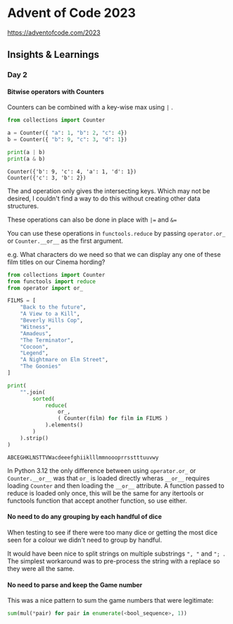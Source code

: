 # Advent of Code 2023

https://adventofcode.com/2023

## Insights & Learnings

### Day 2

#### Bitwise operators with Counters

Counters can be combined with a key-wise max using `|` .

```python
from collections import Counter

a = Counter({ "a": 1, "b": 2, "c": 4})
b = Counter({ "b": 9, "c": 3, "d": 1})

print(a | b)
print(a & b)
```

```console
Counter({'b': 9, 'c': 4, 'a': 1, 'd': 1})
Counter({'c': 3, 'b': 2})
```

The and operation only gives the intersecting keys. Which may not be desired, I couldn't find a way to do this without creating other data structures.

These operations can also be done in place with `|=` and `&=`

You can use these operations in `functools.reduce` by passing `operator.or_` or `Counter.__or__` as the first argument.

e.g. What characters do we need so that we can display any one of these film titles on our Cinema hording?

```python
from collections import Counter
from functools import reduce
from operator import or_

FILMS = [
    "Back to the future",
    "A View to a Kill",
    "Beverly Hills Cop",
    "Witness",
    "Amadeus",
    "The Terminator",
    "Cocoon",
    "Legend",
    "A Nightmare on Elm Street",
    "The Goonies"
]

print(
    "".join(
        sorted(
            reduce(
                or_,
                ( Counter(film) for film in FILMS )
            ).elements()
        )
    ).strip()
)
```

```console
ABCEGHKLNSTTVWacdeeefghiiklllmmnoooprrsstttuuvwy
```

In Python 3.12 the only difference between using `operator.or_` or `Counter.__or__` was that `or_` is loaded directly wheras `__or__` requires loading `Counter` and then loading the `__or__` attribute. A function passed to reduce is loaded only once, this will be the same for any itertools or functools function that accept another function, so use either.

#### No need to do any grouping by each handful of dice

When testing to see if there were too many dice or getting the most dice seen for a colour we didn't need to group by handful.

It would have been nice to split strings on multiple substrings `", "` and `"; `. The simplest workaround was to pre-process the string with a replace so they were all the same.

#### No need to parse and keep the Game number

This was a nice pattern to sum the game numbers that were legitimate:

```python
sum(mul(*pair) for pair in enumerate(<bool_sequence>, 1))
```
